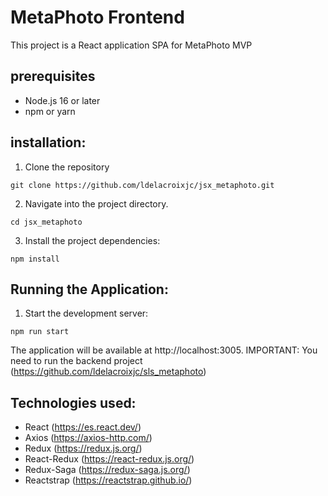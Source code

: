 # MetaPhoto Frontend

This project is a React application SPA for MetaPhoto MVP

## prerequisites

- Node.js 16 or later
- npm or yarn

## installation:

1. Clone the repository

```console
git clone https://github.com/ldelacroixjc/jsx_metaphoto.git
```
2. Navigate into the project directory.

```console
cd jsx_metaphoto
```

3. Install the project dependencies: 

```console
npm install
```

## Running the Application:

1. Start the development server:

```console
npm run start
```
The application will be available at http://localhost:3005.
IMPORTANT: You need to run the backend project (https://github.com/ldelacroixjc/sls_metaphoto)

## Technologies used:

- React (https://es.react.dev/)
- Axios (https://axios-http.com/)
- Redux (https://redux.js.org/)
- React-Redux (https://react-redux.js.org/)
- Redux-Saga (https://redux-saga.js.org/)
- Reactstrap (https://reactstrap.github.io/)
